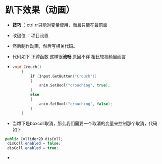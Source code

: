 # 趴下效果（动画）

+ **技巧** ：ctrl rr只能对变量使用，而且只能在最前面

+ 改键位 ：项目设置 

+ 然后制作动画，然后写相关代码。

+ 代码如下 下蹲函数 这样很**流畅** 原因不详 相比较视频里而言

+ ```c
  void Crouch()
      {
          if (Input.GetButton("Crouch"))
          {
              anim.SetBool("crouching", true);
          }
          else
          {
              anim.SetBool("crouching", false);
          }
      }
  ```

+ 当蹲下是boxcoll取消，那么我们需要一个取消的变量来控制那个取消，代码如下

```c#
public Collider2D disColl;
 disColl.enabled = false;
 disColl.enabled = true;
```

+ 